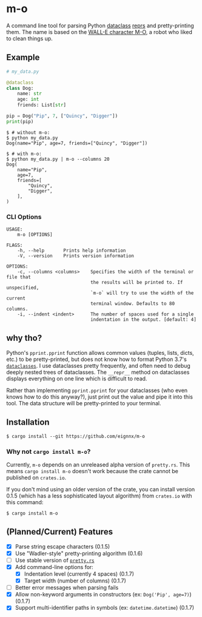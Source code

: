 # m-o
A command line tool for parsing Python [dataclass](https://docs.python.org/3/library/dataclasses.html) [reprs](https://docs.python.org/3/library/functions.html#repr) and pretty-printing them. The name is based on the [WALL-E character M-O](https://disney.fandom.com/wiki/M-O), a robot who liked to clean things up.

## Example

```python
# my_data.py

@dataclass
class Dog:
    name: str
    age: int
    friends: List[str]

pip = Dog("Pip", 7, ["Quincy", "Digger"])
print(pip)
```

```shell
$ # without m-o:
$ python my_data.py
Dog(name="Pip", age=7, friends=["Quincy", "Digger"])

$ # with m-o:
$ python my_data.py | m-o --columns 20
Dog(
    name="Pip",
    age=7,
    friends=[
        "Quincy",
        "Digger",
    ],
)

```

### CLI Options

```
USAGE:
    m-o [OPTIONS]

FLAGS:
    -h, --help       Prints help information
    -V, --version    Prints version information

OPTIONS:
    -c, --columns <columns>    Specifies the width of the terminal or file that
                               the results will be printed to. If unspecified,
                               `m-o` will try to use the width of the current
                               terminal window. Defaults to 80 columns.
    -i, --indent <indent>      The number of spaces used for a single
                               indentation in the output. [default: 4]
```

## why tho?
Python's `pprint.pprint` function allows common values (tuples, lists, dicts, etc.) to be pretty-printed, but does not know how to format Python 3.7's [`dataclasses`](https://docs.python.org/3/library/dataclasses.html). I use dataclasses pretty frequently, and often need to debug deeply nested trees of dataclasses. The `__repr__` method on dataclasses displays everything on one line which is difficult to read.

Rather than implementing `pprint.pprint` for your dataclasses (who even knows how to do this anyway?), just print out the value and pipe it into this tool. The data structure will be pretty-printed to your terminal.

## Installation
```shell
$ cargo install --git https://github.com/eignnx/m-o
```
### Why not `cargo install m-o`?
Currently, `m-o` depends on an unreleased alpha version of `pretty.rs`. This means `cargo install m-o` doesn't work because the crate cannot be published on `crates.io`.

If you don't mind using an older version of the crate, you can install version 0.1.5 (which has a less sophisticated layout algorithm) from `crates.io` with this command:
```shell
$ cargo install m-o
```


## (Planned/Current) Features
- [x] Parse string escape characters (0.1.5)
- [x] Use "Wadler-style" pretty-printing algorithm (0.1.6)
- [ ] Use stable version of [`pretty.rs`](https://github.com/Marwes/pretty.rs)
- [x] Add command-line options for:
  - [x] Indentation level (currently 4 spaces) (0.1.7)
  - [x] Target width (number of columns) (0.1.7)
- [ ] Better error messages when parsing fails
- [x] Allow non-keyword arguments in constructors (ex: `Dog('Pip', age=7)`) (0.1.7)
- [x] Support multi-identifier paths in symbols (ex: `datetime.datetime`) (0.1.7)
